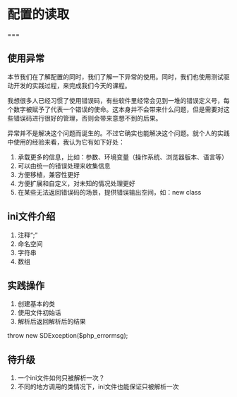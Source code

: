 # 配置的读取
===

## 使用异常

本节我们在了解配置的同时，我们了解一下异常的使用。同时，我们也使用测试驱动开发的实践过程，来完成我们今天的课程。

我想很多人已经习惯了使用错误码，有些软件里经常会见到一堆的错误定义号，每个数字被赋予了代表一个错误的使命。这本身并不会带来什么问题，但是需要对这些错误码进行很好的管理，否则会带来意想不到的后果。

异常并不是解决这个问题而诞生的。不过它确实也能解决这个问题。就个人的实践中使用的经验来看，我认为它有如下好处：

1. 承载更多的信息，比如：参数、环境变量（操作系统、浏览器版本、语言等）
2. 可以由统一的错误处理来收集信息
3. 方便移植，兼容性更好
4. 方便扩展和自定义，对未知的情况处理更好
5. 在某些无法返回错误码的场景，提供错误输出空间，如：new class

## ini文件介绍

1. 注释“;”
2. 命名空间
3. 字符串
4. 数组

## 实践操作

1. 创建基本的类
2. 使用文件初始话
3. 解析后返回解析后的结果

throw new SDException($php_errormsg);

## 待升级

1. 一个ini文件如何只被解析一次？
2. 不同的地方调用的类情况下，ini文件也能保证只被解析一次
